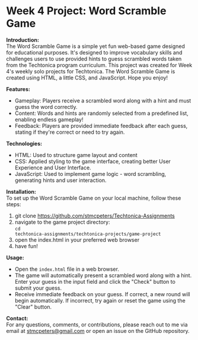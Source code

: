 # Week 4 Project: Word Scramble Game
<strong>Introduction:</strong> <br>
The Word Scramble Game is a simple yet fun web-based game designed for educational purposes. 
It's designed to improve vocabulary skills and challenges users to use provided hints to guess scrambled words taken from the Techtonica program curriculum. 
This project was created for Week 4's weekly solo projects for Techtonica. 
The Word Scramble Game is created using HTML, a little CSS, and JavaScript. 
Hope you enjoy!

<strong>Features:</strong> <br>
- Gameplay: Players receive a scrambled word along with a hint and must guess the word correctly.
- Content: Words and hints are randomly selected from a predefined list, enabling endless gameplay!
- Feedback: Players are provided immediate feedback after each guess, stating if they're correct or need to try again. 

<strong>Technologies:</strong> <br>
- HTML: Used to structure game layout and content
- CSS: Applied styling to the game interface, creating better User Experience and User Interface.
- JavaScript: Used to implement game logic - word scrambling, generating hints and user interaction.

<strong>Installation:</strong> <br>
To set up the Word Scramble Game on your local machine, follow these steps:
1. git clone https://github.com/stmcpeters/Techtonica-Assignments
2. navigate to the game project directory: <br> <code>cd techtonica-assignments/techtonica-projects/game-project</code>
3. open the index.html in your preferred web browser
4. have fun!

<strong>Usage:</strong> <br> 
- Open the <code>index.html</code> file in a web browser.
- The game will automatically present a scrambled word along with a hint. Enter your guess in the input field and click the "Check" button to submit your guess.
- Receive immediate feedback on your guess. If correct, a new round will begin automatically. If incorrect, try again or reset the game using the "Clear" button.

<strong>Contact:</strong> <br>
For any questions, comments, or contributions, please reach out to me via email at stmcpeters@gmail.com or open an issue on the GitHub repository.
